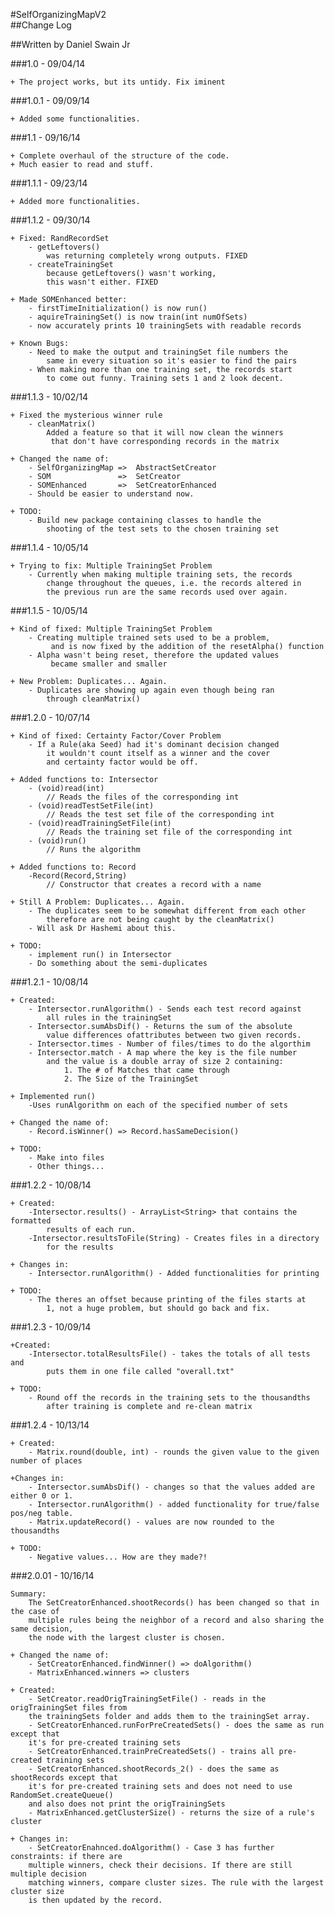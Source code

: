 #SelfOrganizingMapV2  
##Change Log

##Written by Daniel Swain Jr

###1.0 	- 09/04/14

	+ The project works, but its untidy. Fix iminent

###1.0.1 	- 09/09/14

	+ Added some functionalities.

###1.1 	- 09/16/14

	+ Complete overhaul of the structure of the code.
	+ Much easier to read and stuff.

###1.1.1 	- 09/23/14

	+ Added more functionalities. 

###1.1.2 	- 09/30/14

	+ Fixed: RandRecordSet
		- getLeftovers() 	
			was returning completely wrong outputs. FIXED
		- createTrainingSet	
			because getLeftovers() wasn't working,
			this wasn't either. FIXED

	+ Made SOMEnhanced better:
		- firstTimeInitialization() is now run()
		- aquireTrainingSet() is now train(int numOfSets)
		- now accurately prints 10 trainingSets with readable records

	+ Known Bugs:
		- Need to make the output and trainingSet file numbers the 
			same in every situation so it's easier to find the pairs
		- When making more than one training set, the records start 
			to come out funny. Training sets 1 and 2 look decent.

###1.1.3 	- 10/02/14

	+ Fixed the mysterious winner rule
		- cleanMatrix()		
			Added a feature so that it will now clean the winners
			 that don't have corresponding records in the matrix

	+ Changed the name of:
		- SelfOrganizingMap =>	AbstractSetCreator
		- SOM  				=>	SetCreator
		- SOMEnhanced		=>	SetCreatorEnhanced
		- Should be easier to understand now.

	+ TODO:
		- Build new package containing classes to handle the
			shooting of the test sets to the chosen training set
		
###1.1.4	- 10/05/14

	+ Trying to fix: Multiple TrainingSet Problem
		- Currently when making multiple training sets, the records
		 	change throughout the queues, i.e. the records altered in 
		 	the previous run are the same records used over again.

###1.1.5	- 10/05/14

	+ Kind of fixed: Multiple TrainingSet Problem
		- Creating multiple trained sets used to be a problem,
			 and is now fixed by the addition of the resetAlpha() function
		- Alpha wasn't being reset, therefore the updated values
			 became smaller and smaller

	+ New Problem: Duplicates... Again.
		- Duplicates are showing up again even though being ran 
			through cleanMatrix()

###1.2.0 	- 10/07/14

	+ Kind of fixed: Certainty Factor/Cover Problem
		- If a Rule(aka Seed) had it's dominant decision changed
			it wouldn't count itself as a winner and the cover
			and certainty factor would be off.

	+ Added functions to: Intersector
		- (void)read(int) 	
			// Reads the files of the corresponding int
		- (void)readTestSetFile(int)	
			// Reads the test set file of the corresponding int
		- (void)readTrainingSetFile(int)
			// Reads the training set file of the corresponding int
		- (void)run()		
			// Runs the algorithm

	+ Added functions to: Record
		-Record(Record,String)
			// Constructor that creates a record with a name

	+ Still A Problem: Duplicates... Again.
		- The duplicates seem to be somewhat different from each other
			therefore are not being caught by the cleanMatrix()
		- Will ask Dr Hashemi about this.

	+ TODO:
		- implement run() in Intersector
		- Do something about the semi-duplicates

###1.2.1 	- 10/08/14
	
	+ Created:
		- Intersector.runAlgorithm() - Sends each test record against
			all rules in the trainingSet
		- Intersector.sumAbsDif() - Returns the sum of the absolute 
			value differences ofattributes between two given records.
		- Intersector.times	- Number of files/times to do the algorthim
		- Intersector.match - A map where the key is the file number
			and the value is a double array of size 2 containing:
				1. The # of Matches that came through
				2. The Size of the TrainingSet

	+ Implemented run()
		-Uses runAlgorithm on each of the specified number of sets

	+ Changed the name of:
		- Record.isWinner() => Record.hasSameDecision()

	+ TODO:
		- Make into files
		- Other things...

###1.2.2 	- 10/08/14

	+ Created:
		-Intersector.results() - ArrayList<String> that contains the formatted
			results of each run.
		-Intersector.resultsToFile(String) - Creates files in a directory
			for the results

	+ Changes in:
		- Intersector.runAlgorithm() - Added functionalities for printing

	+ TODO:
		- The theres an offset because printing of the files starts at
			1, not a huge problem, but should go back and fix.

###1.2.3 	- 10/09/14

	+Created:
		-Intersector.totalResultsFile() - takes the totals of all tests and
			puts them in one file called "overall.txt"

	+ TODO:
		- Round off the records in the training sets to the thousandths 
			after training is complete and re-clean matrix

###1.2.4	- 10/13/14

	+ Created:
		- Matrix.round(double, int) - rounds the given value to the given number of places

	+Changes in:
		- Intersector.sumAbsDif() - changes so that the values added are either 0 or 1.
		- Intersector.runAlgorithm() - added functionality for true/false pos/neg table.
		- Matrix.updateRecord() - values are now rounded to the thousandths

	+ TODO:
		- Negative values... How are they made?!

###2.0.01	- 10/16/14
	
	Summary:
		The SetCreatorEnhanced.shootRecords() has been changed so that in the case of 
		multiple rules being the neighbor of a record and also sharing the same decision,
		the node with the largest cluster is chosen.

	+ Changed the name of:
		- SetCreatorEnhanced.findWinner() => doAlgorithm()
		- MatrixEnhanced.winners => clusters

	+ Created:
		- SetCreator.readOrigTrainingSetFile() - reads in the origTrainingSet files from
		the trainingSets folder and adds them to the trainingSet array.
		- SetCreatorEnhanced.runForPreCreatedSets() - does the same as run except that
		it's for pre-created training sets
		- SetCreatorEnhanced.trainPreCreatedSets() - trains all pre-created training sets
		- SetCreatorEnhanced.shootRecords_2() - does the same as shootRecords except that
		it's for pre-created training sets and does not need to use RandomSet.createQueue()
		and also does not print the origTrainingSets
		- MatrixEnhanced.getClusterSize() - returns the size of a rule's cluster

	+ Changes in:
		- SetCreatorEnahnced.doAlgorithm() - Case 3 has further constraints: if there are
		multiple winners, check their decisions. If there are still multiple decision 
		matching winners, compare cluster sizes. The rule with the largest cluster size
		is then updated by the record.

